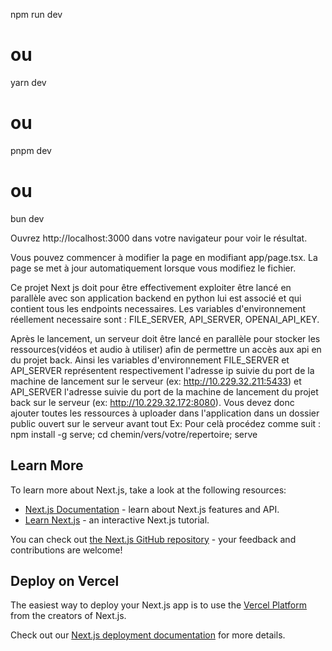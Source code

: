 npm run dev
# ou
yarn dev
# ou
pnpm dev
# ou
bun dev

Ouvrez http://localhost:3000 dans votre navigateur pour voir le résultat.

Vous pouvez commencer à modifier la page en modifiant app/page.tsx. La page se met à jour automatiquement lorsque vous modifiez le fichier.

Ce projet Next js doit pour être effectivement exploiter être lancé en parallèle avec son application backend en python lui est associé et qui contient tous les endpoints necessaires. Les variables d'environnement réellement necessaire sont : FILE_SERVER,
API_SERVER, OPENAI_API_KEY.

Après le lancement, un serveur doit être lancé en parallèle pour stocker les ressources(vidéos et audio à utiliser) afin de permettre un accès aux api en du projet back. Ainsi les variables d'environnement FILE_SERVER et API_SERVER représentent respectivement l'adresse ip suivie du port de la machine de lancement sur le serveur (ex: http://10.229.32.211:5433) et API_SERVER l'adresse suivie du port de la machine de lancement du projet back sur le serveur (ex: http://10.229.32.172:8080). Vous devez donc ajouter toutes les ressources à uploader dans l'application dans un dossier public ouvert sur le serveur avant tout
Ex: Pour celà procédez comme suit : npm install -g serve;   cd chemin/vers/votre/repertoire;  serve






















## Learn More

To learn more about Next.js, take a look at the following resources:

- [Next.js Documentation](https://nextjs.org/docs) - learn about Next.js features and API.
- [Learn Next.js](https://nextjs.org/learn) - an interactive Next.js tutorial.

You can check out [the Next.js GitHub repository](https://github.com/vercel/next.js/) - your feedback and contributions are welcome!

## Deploy on Vercel

The easiest way to deploy your Next.js app is to use the [Vercel Platform](https://vercel.com/new?utm_medium=default-template&filter=next.js&utm_source=create-next-app&utm_campaign=create-next-app-readme) from the creators of Next.js.

Check out our [Next.js deployment documentation](https://nextjs.org/docs/deployment) for more details.

